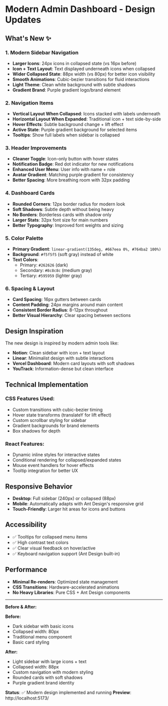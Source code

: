 # Modern Admin Dashboard - Design Updates

## What's New ✨

### 1. **Modern Sidebar Navigation**

- **Larger Icons**: 24px icons in collapsed state (vs 16px before)
- **Icon + Text Layout**: Text displayed underneath icons when collapsed
- **Wider Collapsed State**: 88px width (vs 80px) for better icon visibility
- **Smooth Animations**: Cubic-bezier transitions for fluid interactions
- **Light Theme**: Clean white background with subtle shadows
- **Gradient Brand**: Purple gradient logo/brand element

### 2. **Navigation Items**

- **Vertical Layout When Collapsed**: Icons stacked with labels underneath
- **Horizontal Layout When Expanded**: Traditional icon + text side-by-side
- **Hover Effects**: Subtle background change + lift effect
- **Active State**: Purple gradient background for selected items
- **Tooltips**: Show full labels when sidebar is collapsed

### 3. **Header Improvements**

- **Cleaner Toggle**: Icon-only button with hover states
- **Notification Badge**: Red dot indicator for new notifications
- **Enhanced User Menu**: User info with name + role
- **Avatar Gradient**: Matching purple gradient for consistency
- **Better Spacing**: More breathing room with 32px padding

### 4. **Dashboard Cards**

- **Rounded Corners**: 12px border radius for modern look
- **Soft Shadows**: Subtle depth without being heavy
- **No Borders**: Borderless cards with shadow only
- **Larger Stats**: 32px font size for main numbers
- **Better Typography**: Improved font weights and sizing

### 5. **Color Palette**

- **Primary Gradient**: `linear-gradient(135deg, #667eea 0%, #764ba2 100%)`
- **Background**: `#f5f5f5` (soft gray) instead of white
- **Text Colors**:
  - Primary: `#262626` (dark)
  - Secondary: `#8c8c8c` (medium gray)
  - Tertiary: `#595959` (lighter gray)

### 6. **Spacing & Layout**

- **Card Spacing**: 16px gutters between cards
- **Content Padding**: 24px margins around main content
- **Consistent Border Radius**: 8-12px throughout
- **Better Visual Hierarchy**: Clear spacing between sections

## Design Inspiration

The new design is inspired by modern admin tools like:

- **Notion**: Clean sidebar with icon + text layout
- **Linear**: Minimalist design with subtle interactions
- **Vercel Dashboard**: Modern card layouts with soft shadows
- **YouTrack**: Information-dense but clean interface

## Technical Implementation

### CSS Features Used:

- Custom transitions with cubic-bezier timing
- Hover state transforms (translateY for lift effect)
- Custom scrollbar styling for sidebar
- Gradient backgrounds for brand elements
- Box shadows for depth

### React Features:

- Dynamic inline styles for interactive states
- Conditional rendering for collapsed/expanded states
- Mouse event handlers for hover effects
- Tooltip integration for better UX

## Responsive Behavior

- **Desktop**: Full sidebar (240px) or collapsed (88px)
- **Mobile**: Automatically adapts with Ant Design's responsive grid
- **Touch-Friendly**: Larger hit areas for icons and buttons

## Accessibility

- ✅ Tooltips for collapsed menu items
- ✅ High contrast text colors
- ✅ Clear visual feedback on hover/active
- ✅ Keyboard navigation support (Ant Design built-in)

## Performance

- **Minimal Re-renders**: Optimized state management
- **CSS Transitions**: Hardware-accelerated animations
- **No Heavy Libraries**: Pure CSS + Ant Design components

---

**Before & After:**

**Before:**

- Dark sidebar with basic icons
- Collapsed width: 80px
- Traditional menu component
- Basic card styling

**After:**

- Light sidebar with large icons + text
- Collapsed width: 88px
- Custom navigation with modern styling
- Rounded cards with soft shadows
- Purple gradient brand identity

**Status**: ✅ Modern design implemented and running
**Preview**: http://localhost:5173/
